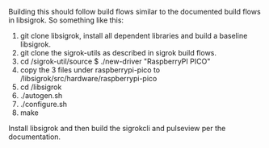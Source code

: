 Building this should follow build flows similar to the documented build flows in libsigrok.
So something like this:
1) git clone libsigrok, install all dependent libraries and build a baseline libsigrok.
2) git clone the sigrok-utils as described in sigrok build flows.
3) cd <path>/sigrok-util/source $ ./new-driver "RaspberryPI PICO"
4) copy the 3 files under raspberrypi-pico to <path>/libsigrok/src/hardware/raspberrypi-pico
5) cd <path>/libsigrok
6) ./autogen.sh
7) ./configure.sh
8) make

Install libsigrok and then build the sigrokcli and pulseview per the documentation.
